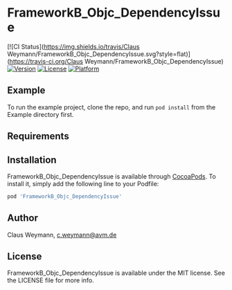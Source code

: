 # FrameworkB_Objc_DependencyIssue

[![CI Status](https://img.shields.io/travis/Claus Weymann/FrameworkB_Objc_DependencyIssue.svg?style=flat)](https://travis-ci.org/Claus Weymann/FrameworkB_Objc_DependencyIssue)
[![Version](https://img.shields.io/cocoapods/v/FrameworkB_Objc_DependencyIssue.svg?style=flat)](https://cocoapods.org/pods/FrameworkB_Objc_DependencyIssue)
[![License](https://img.shields.io/cocoapods/l/FrameworkB_Objc_DependencyIssue.svg?style=flat)](https://cocoapods.org/pods/FrameworkB_Objc_DependencyIssue)
[![Platform](https://img.shields.io/cocoapods/p/FrameworkB_Objc_DependencyIssue.svg?style=flat)](https://cocoapods.org/pods/FrameworkB_Objc_DependencyIssue)

## Example

To run the example project, clone the repo, and run `pod install` from the Example directory first.

## Requirements

## Installation

FrameworkB_Objc_DependencyIssue is available through [CocoaPods](https://cocoapods.org). To install
it, simply add the following line to your Podfile:

```ruby
pod 'FrameworkB_Objc_DependencyIssue'
```

## Author

Claus Weymann, c.weymann@avm.de

## License

FrameworkB_Objc_DependencyIssue is available under the MIT license. See the LICENSE file for more info.
